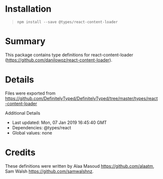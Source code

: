 # Installation
> `npm install --save @types/react-content-loader`

# Summary
This package contains type definitions for react-content-loader (https://github.com/danilowoz/react-content-loader).

# Details
Files were exported from https://github.com/DefinitelyTyped/DefinitelyTyped/tree/master/types/react-content-loader

Additional Details
 * Last updated: Mon, 07 Jan 2019 16:45:40 GMT
 * Dependencies: @types/react
 * Global values: none

# Credits
These definitions were written by Alaa Masoud <https://github.com/alaatm>, Sam Walsh <https://github.com/samwalshnz>.
